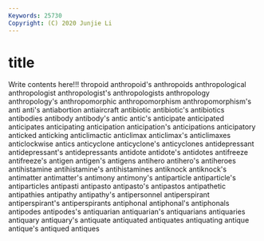 ```yaml
---
Keywords: 25730
Copyright: (C) 2020 Junjie Li
---
```


# title

Write contents here!!!
thropoid 
anthropoid's 
anthropoids 
anthropological 
anthropologist
anthropologist's 
anthropologists 
anthropology 
anthropology's 
anthropomorphic 
anthropomorphism 
anthropomorphism's 
anti 
anti's 
antiabortion
antiaircraft 
antibiotic 
antibiotic's 
antibiotics 
antibodies 
antibody 
antibody's 
antic 
antic's 
anticipate
anticipated 
anticipates 
anticipating 
anticipation 
anticipation's 
anticipations 
anticipatory 
anticked 
anticking 
anticlimactic
anticlimax 
anticlimax's 
anticlimaxes 
anticlockwise 
antics 
anticyclone 
anticyclone's 
anticyclones 
antidepressant 
antidepressant's
antidepressants 
antidote 
antidote's 
antidotes 
antifreeze 
antifreeze's 
antigen 
antigen's 
antigens 
antihero
antihero's 
antiheroes 
antihistamine 
antihistamine's 
antihistamines 
antiknock 
antiknock's 
antimatter 
antimatter's 
antimony
antimony's 
antiparticle 
antiparticle's 
antiparticles 
antipasti 
antipasto 
antipasto's 
antipastos 
antipathetic 
antipathies
antipathy 
antipathy's 
antipersonnel 
antiperspirant 
antiperspirant's 
antiperspirants 
antiphonal 
antiphonal's 
antiphonals 
antipodes
antipodes's 
antiquarian 
antiquarian's 
antiquarians 
antiquaries 
antiquary 
antiquary's 
antiquate 
antiquated 
antiquates
antiquating 
antique 
antique's 
antiqued 
antiques 
